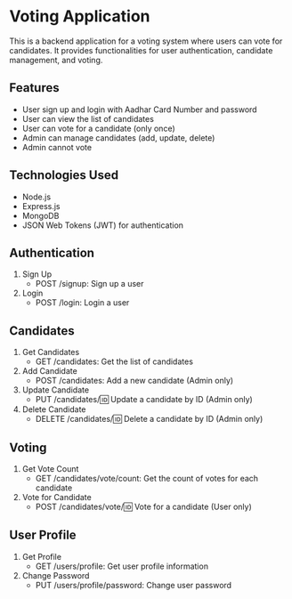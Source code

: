 # Voting Application

This is a backend application for a voting system where users can vote for candidates. It provides functionalities for user authentication, candidate management, and voting.

## Features

- User sign up and login with Aadhar Card Number and password
- User can view the list of candidates
- User can vote for a candidate (only once)
- Admin can manage candidates (add, update, delete)
- Admin cannot vote

## Technologies Used

- Node.js
- Express.js
- MongoDB
- JSON Web Tokens (JWT) for authentication

## Authentication

1. Sign Up
    - POST /signup: Sign up a user
2. Login
    - POST /login: Login a user

## Candidates

1. Get Candidates
    - GET /candidates: Get the list of candidates
2. Add Candidate
    - POST /candidates: Add a new candidate (Admin only)
3. Update Candidate
    - PUT /candidates/:id: Update a candidate by ID (Admin only)
4. Delete Candidate
    - DELETE /candidates/:id: Delete a candidate by ID (Admin only)

## Voting

1. Get Vote Count
    - GET /candidates/vote/count: Get the count of votes for each candidate
2. Vote for Candidate
    - POST /candidates/vote/:id: Vote for a candidate (User only)

## User Profile

1. Get Profile
    - GET /users/profile: Get user profile information
2. Change Password
    - PUT /users/profile/password: Change user password